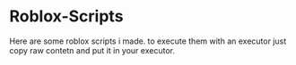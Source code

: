 # Roblox-Scripts
Here are some roblox scripts i made. 
to execute them with an executor just copy raw contetn and put it in your executor.

